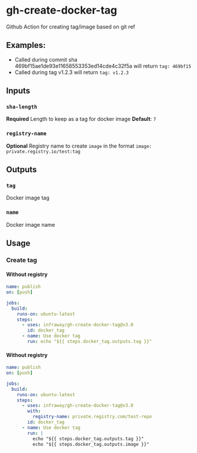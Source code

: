 # gh-create-docker-tag
Github Action for creating tag/image based on git ref

## Examples:
- Called during commit sha 469bf15ae1de93e11658553353ed14cde4c32f5a will return `tag: 469bf15`
- Called during tag v1.2.3 will return `tag: v1.2.3`

## Inputs

### `sha-length`

**Required** Length to keep as a tag for docker image
**Default**: `7`

### `registry-name`

**Optional** Registry name to create `image` in the format `image: private.registry.io/test:tag`

## Outputs

### `tag`

Docker image tag

### `name`

Docker image name

## Usage

### Create tag

#### Without registry
```yaml
name: publish
on: [push]

jobs:
  build:
    runs-on: ubuntu-latest
    steps:
      - uses: infraway/gh-create-docker-tag@v3.0
        id: docker_tag
      - name: Use docker tag
        run: echo "${{ steps.docker_tag.outputs.tag }}"
```

#### Without registry
```yaml
name: publish
on: [push]

jobs:
  build:
    runs-on: ubuntu-latest
    steps:
      - uses: infraway/gh-create-docker-tag@v3.0
        with:
          registry-name: private.registry.com/test-repo
        id: docker_tag
      - name: Use docker tag
        run: |
          echo "${{ steps.docker_tag.outputs.tag }}"
          echo "${{ steps.docker_tag.outputs.image }}"
```
